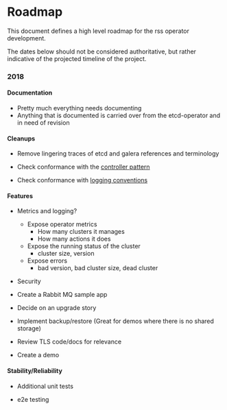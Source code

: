 # Roadmap

This document defines a high level roadmap for the rss operator development.

The dates below should not be considered authoritative, but rather indicative of the projected timeline of the project.


### 2018

#### Documentation

- Pretty much everything needs documenting 
- Anything that is documented is carried over from the etcd-operator and in need of revision

#### Cleanups

- Remove lingering traces of etcd and galera references and terminology

- Check conformance with the [controller pattern](https://github.com/kubernetes/community/blob/master/contributors/devel/controllers.md)

- Check conformance with [logging conventions](https://github.com/kubernetes/community/blob/master/contributors/devel/logging.md)

#### Features

- Metrics and logging?
  - Expose operator metrics
      - How many clusters it manages
      - How many actions it does
   - Expose the running status of the cluster
      - cluster size, version
   - Expose errors 
     -  bad version, bad cluster size, dead cluster

- Security

- Create a Rabbit MQ sample app

- Decide on an upgrade story

- Implement backup/restore (Great for demos where there is no shared storage)

- Review TLS code/docs for relevance

- Create a demo

#### Stability/Reliability

- Additional unit tests

- e2e testing
